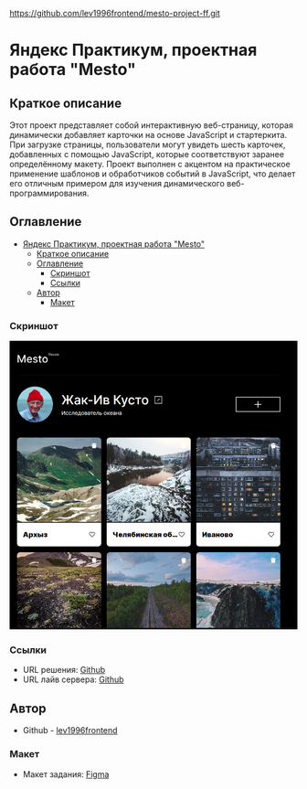 https://github.com/lev1996frontend/mesto-project-ff.git

# Яндекс Практикум, проектная работа "Mesto"
## Краткое описание
Этот проект представляет собой интерактивную веб-страницу, которая динамически добавляет карточки на основе JavaScript и стартеркита. При загрузке страницы, пользователи могут увидеть шесть карточек, добавленных с помощью JavaScript, которые соответствуют заранее определённому макету.
Проект выполнен с акцентом на практическое применение шаблонов и обработчиков событий в JavaScript, что делает его отличным примером для изучения динамического веб-программирования. 

## Оглавление

- [Яндекс Практикум, проектная работа "Mesto"](#яндекс-практикум-проектная-работа-mesto)
	- [Краткое описание](#краткое-описание)
	- [Оглавление](#оглавление)
		- [Скриншот](#скриншот)
		- [Ссылки](#ссылки)
	- [Автор](#автор)
		- [Макет](#макет)


### Скриншот

![](./images/screenshot.png)


### Ссылки

- URL решения: [Github](https://github.com/lev1996frontend/mesto-project-ff.git)
- URL лайв сервера: [Github](https://lev1996frontend.github.io/mesto-project-ff/)

## Автор

- Github - [lev1996frontend](https://github.com/lev1996frontend)

### Макет

- Макет задания: [Figma](https://www.figma.com/design/bjyvbKKJN2naO0ucURl2Z0/JavaScript.-Sprint-5?node-id=0-1&t=Labg97fzhequOESg-0)
